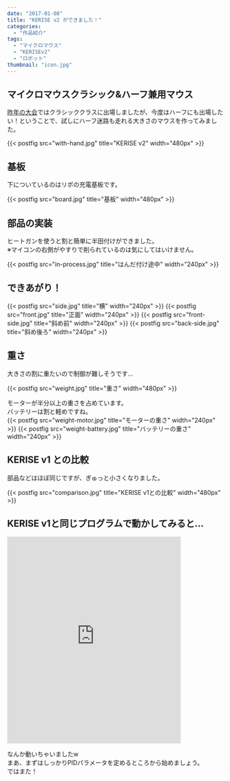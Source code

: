 ```yaml
---
date: "2017-01-08"
title: "KERISE v2 ができました！"
categories:
  - "作品紹介"
tags:
  - "マイクロマウス"
  - "KERISEv2"
  - "ロボット"
thumbnail: "icon.jpg"
---
```


## マイクロマウスクラシック&ハーフ兼用マウス

[昨年の大会](/posts/2016-11-21-micromouse2016/)ではクラシッククラスに出場しましたが、今度はハーフにも出場したい！ということで、試しにハーフ迷路も走れる大きさのマウスを作ってみました。

{{< postfig src="with-hand.jpg" title="KERISE v2" width="480px" >}}

<!--more-->

## 基板

下についているのはリポの充電基板です。

{{< postfig src="board.jpg" title="基板" width="480px" >}}

## 部品の実装

ヒートガンを使うと割と簡単に半田付けができました。  
※マイコンの右側がやすりで削られているのは気にしてはいけません。

{{< postfig src="in-process.jpg" title="はんだ付け途中" width="240px" >}}

## できあがり！

{{< postfig src="side.jpg" title="横" width="240px" >}}
{{< postfig src="front.jpg" title="正面" width="240px" >}}
{{< postfig src="front-side.jpg" title="斜め前" width="240px" >}}
{{< postfig src="back-side.jpg" title="斜め後ろ" width="240px" >}}

## 重さ

大きさの割に重たいので制御が難しそうです...

{{< postfig src="weight.jpg" title="重さ" width="480px" >}}

モーターが半分以上の重さを占めています。  
バッテリーは割と軽めですね。  
{{< postfig src="weight-motor.jpg" title="モーターの重さ" width="240px" >}}
{{< postfig src="weight-battery.jpg" title="バッテリーの重さ" width="240px" >}}

## KERISE v1 との比較

部品などはほぼ同じですが、ぎゅっと小さくなりました。

{{< postfig src="comparison.jpg" title="KERISE v1との比較" width="480px" >}}

## KERISE v1と同じプログラムで動かしてみると...

<div class="video"><iframe width="80%" height="480" src="https://www.youtube.com/embed/WoN3yYOAlUc" frameborder="0" allowfullscreen></iframe></div>

なんか動いちゃいましたw  
まあ、まずはしっかりPIDパラメータを定めるところから始めましょう。  
ではまた！
